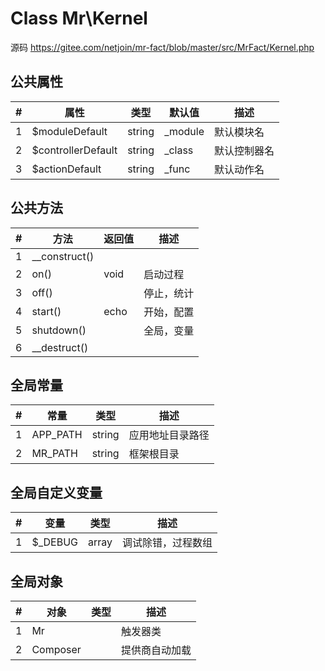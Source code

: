 # Class Mr\Kernel

源码 https://gitee.com/netjoin/mr-fact/blob/master/src/MrFact/Kernel.php



## 公共属性

| # | 属性 | 类型 | 默认值 | 描述 |
| -- | --- | -- | --- | --- |
| 1 | $moduleDefault | string | _module | 默认模块名 |
| 2 | $controllerDefault | string | _class | 默认控制器名 |
| 3 | $actionDefault | string | _func | 默认动作名 |



## 公共方法

| #    | 方法          | 返回值 | 描述 |
| ---- | ------------- | ------ | ---- |
| 1    | __construct() |        |      |
| 2 | on()  | void | 启动过程 |
| 3 | off() | | 停止，统计 |
| 4 | start() | echo | 开始，配置 |
| 5 | shutdown() | | 全局，变量 |
| 6 | __destruct() | | |



## 全局常量

| #    | 常量     | 类型   | 描述             |
| ---- | -------- | ------ | ---------------- |
| 1    | APP_PATH | string | 应用地址目录路径 |
| 2    | MR_PATH  | string | 框架根目录       |



## 全局自定义变量

| #    | 变量    | 类型  | 描述               |
| ---- | ------- | ----- | ------------------ |
| 1    | $_DEBUG | array | 调试除错，过程数组 |



## 全局对象

| #    | 对象     | 类型 | 描述           |
| ---- | -------- | ---- | -------------- |
| 1    | Mr       |      | 触发器类       |
| 2    | Composer |      | 提供商自动加载 |

